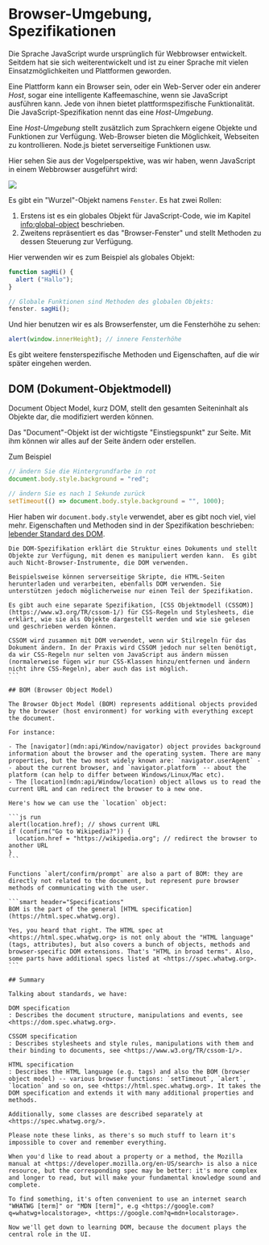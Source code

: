 # Browser-Umgebung, Spezifikationen

Die Sprache JavaScript wurde ursprünglich für Webbrowser entwickelt.  Seitdem hat sie sich weiterentwickelt und ist zu einer Sprache mit vielen Einsatzmöglichkeiten und Plattformen geworden.

Eine Plattform kann ein Browser sein, oder ein Web-Server oder ein anderer *Host*, sogar eine intelligente Kaffeemaschine, wenn sie JavaScript ausführen kann.  Jede von ihnen bietet plattformspezifische Funktionalität.  Die JavaScript-Spezifikation nennt das eine *Host-Umgebung*.

Eine *Host-Umgebung* stellt zusätzlich zum Sprachkern eigene Objekte und Funktionen zur Verfügung.  Web-Browser bieten die Möglichkeit, Webseiten zu kontrollieren.  Node.js bietet serverseitige Funktionen usw.

Hier sehen Sie aus der Vogelperspektive, was wir haben, wenn JavaScript in einem Webbrowser ausgeführt wird:

![](windowObjects.svg)

Es gibt ein "Wurzel"-Objekt namens `Fenster`. Es hat zwei Rollen:

1. Erstens ist es ein globales Objekt für JavaScript-Code, wie im Kapitel <info:global-object> beschrieben.
2. Zweitens repräsentiert es das "Browser-Fenster" und stellt Methoden zu dessen Steuerung zur Verfügung.

Hier verwenden wir es zum Beispiel als globales Objekt:

```js run
function sagHi() {
  alert ("Hallo");
}

// Globale Funktionen sind Methoden des globalen Objekts:
fenster. sagHi();
```

Und hier benutzen wir es als Browserfenster, um die Fensterhöhe zu sehen:

```js run
alert(window.innerHeight); // innere Fensterhöhe
```

Es gibt weitere fensterspezifische Methoden und Eigenschaften, auf die wir später eingehen werden.

## DOM (Dokument-Objektmodell)

Document Object Model, kurz DOM, stellt den gesamten Seiteninhalt als Objekte dar, die modifiziert werden können.

Das "Document"-Objekt ist der wichtigste "Einstiegspunkt" zur Seite. Mit ihm können wir alles auf der Seite ändern oder erstellen.

Zum Beispiel
```js run
// ändern Sie die Hintergrundfarbe in rot
document.body.style.background = "red"; 

// ändern Sie es nach 1 Sekunde zurück
setTimeout(() => document.body.style.background = "", 1000);
```

Hier haben wir `document.body.style` verwendet, aber es gibt noch viel, viel mehr. Eigenschaften und Methoden sind in der Spezifikation beschrieben: [lebender Standard des DOM](https://dom.spec.whatwg.org).

```smart header="DOM ist nicht nur für Browser"
Die DOM-Spezifikation erklärt die Struktur eines Dokuments und stellt Objekte zur Verfügung, mit denen es manipuliert werden kann.  Es gibt auch Nicht-Browser-Instrumente, die DOM verwenden.

Beispielsweise können serverseitige Skripte, die HTML-Seiten herunterladen und verarbeiten, ebenfalls DOM verwenden. Sie unterstützen jedoch möglicherweise nur einen Teil der Spezifikation.
```

````smart header="CSSOM für das Styling"
Es gibt auch eine separate Spezifikation, [CSS Objektmodell (CSSOM)] (https://www.w3.org/TR/cssom-1/) für CSS-Regeln und Stylesheets, die erklärt, wie sie als Objekte dargestellt werden und wie sie gelesen und geschrieben werden können.

CSSOM wird zusammen mit DOM verwendet, wenn wir Stilregeln für das Dokument ändern. In der Praxis wird CSSOM jedoch nur selten benötigt, da wir CSS-Regeln nur selten von JavaScript aus ändern müssen (normalerweise fügen wir nur CSS-Klassen hinzu/entfernen und ändern nicht ihre CSS-Regeln), aber auch das ist möglich.
```

## BOM (Browser Object Model)

The Browser Object Model (BOM) represents additional objects provided by the browser (host environment) for working with everything except the document.

For instance:

- The [navigator](mdn:api/Window/navigator) object provides background information about the browser and the operating system. There are many properties, but the two most widely known are: `navigator.userAgent` -- about the current browser, and `navigator.platform` -- about the platform (can help to differ between Windows/Linux/Mac etc).
- The [location](mdn:api/Window/location) object allows us to read the current URL and can redirect the browser to a new one.

Here's how we can use the `location` object:

```js run
alert(location.href); // shows current URL
if (confirm("Go to Wikipedia?")) {
  location.href = "https://wikipedia.org"; // redirect the browser to another URL
}
```

Functions `alert/confirm/prompt` are also a part of BOM: they are directly not related to the document, but represent pure browser methods of communicating with the user.

```smart header="Specifications"
BOM is the part of the general [HTML specification](https://html.spec.whatwg.org).

Yes, you heard that right. The HTML spec at <https://html.spec.whatwg.org> is not only about the "HTML language" (tags, attributes), but also covers a bunch of objects, methods and browser-specific DOM extensions. That's "HTML in broad terms". Also, some parts have additional specs listed at <https://spec.whatwg.org>.
```

## Summary

Talking about standards, we have:

DOM specification
: Describes the document structure, manipulations and events, see <https://dom.spec.whatwg.org>.

CSSOM specification
: Describes stylesheets and style rules, manipulations with them and their binding to documents, see <https://www.w3.org/TR/cssom-1/>.

HTML specification
: Describes the HTML language (e.g. tags) and also the BOM (browser object model) -- various browser functions: `setTimeout`, `alert`, `location` and so on, see <https://html.spec.whatwg.org>. It takes the DOM specification and extends it with many additional properties and methods.

Additionally, some classes are described separately at <https://spec.whatwg.org/>.

Please note these links, as there's so much stuff to learn it's impossible to cover and remember everything.

When you'd like to read about a property or a method, the Mozilla manual at <https://developer.mozilla.org/en-US/search> is also a nice resource, but the corresponding spec may be better: it's more complex and longer to read, but will make your fundamental knowledge sound and complete.

To find something, it's often convenient to use an internet search "WHATWG [term]" or "MDN [term]", e.g <https://google.com?q=whatwg+localstorage>, <https://google.com?q=mdn+localstorage>.

Now we'll get down to learning DOM, because the document plays the central role in the UI.
